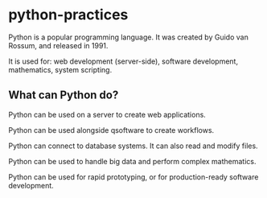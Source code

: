 # python-practices


Python is a popular programming language. It was created by Guido van Rossum, and released in 1991.

It is used for:
web development (server-side),
software development,
mathematics,
system scripting.

## What can Python do?
Python can be used on a server to create web applications.




Python can be used alongside qsoftware to create workflows.

Python can connect to database systems. It can also read and modify files.

Python can be used to handle big data and perform complex mathematics.


Python can be used for rapid prototyping, or for production-ready software development.
